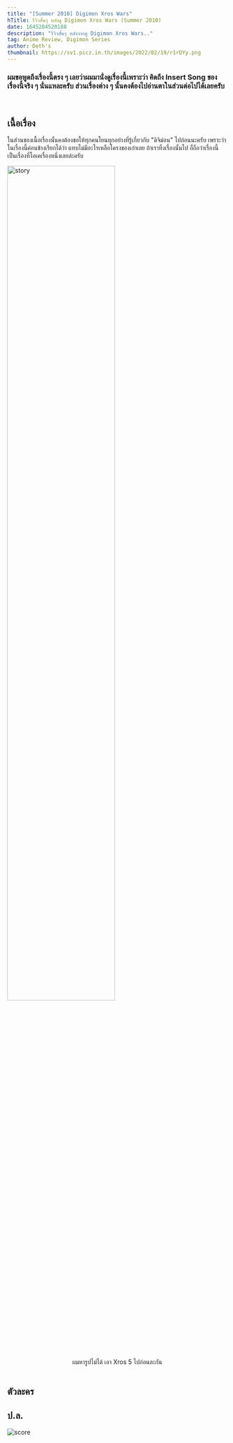 ```yaml
---
title: "[Summer 2010] Digimon Xros Wars"
hTitle: รีวิวสั้นๆ หลังดู Digimon Xros Wars (Summer 2010)
date: 1645284520188
description: "รีวิวสั้นๆ หลังจากดู Digimon Xros Wars.."
tag: Anime Review, Digimon Series
author: Deth's
thumbnail: https://sv1.picz.in.th/images/2022/02/19/r1rDYy.png
---
```

### ผมขอพูดถึงเรื่องนี้ตรง ๆ เลยว่าผมมานั่งดูเรื่องนี้เพราะว่า คิดถึง Insert Song ของเรื่องนี้จริง ๆ นั่นแหละครับ ส่วนเรื่องต่าง ๆ นั้นคงต้องไปอ่านตาในส่วนต่อไปได้เลยครับ
<br />

## เนื้อเรื่อง
ในส่วนของเนื้อเรื่องนั้นคงต้องขอให้ทุกคนโยนทุกอย่างที่รู้เกี่ยวกับ "ดิจิม่อน" ไปก่อนนะครับ เพราะว่า ในเรื่องนี้ค่อนข้างเรียกได้ว่า แทบไม่มีอะไรเหลือโครงของเก่าเลย ถ้าเราทิ้งเรื่องนั้นไป ก็ถือว่าเรื่องนี้เป็นเรื่องที่โอเคเรื่องหนึ่งเลยล่ะครับ
<br />

<img src="https://sv1.picz.in.th/images/2022/02/20/rKXqi8.png" alt="story" class="img-w-desp" width="70%" />
<center>ผมหารูปไม่ได้ เอา Xros 5 ไปก่อนละกัน</center>
<br />

## ตัวละคร

## ป.ล.

<img src="https://img.shields.io/badge/Score-8%2F10-coral?style=for-the-badge" alt="score">
